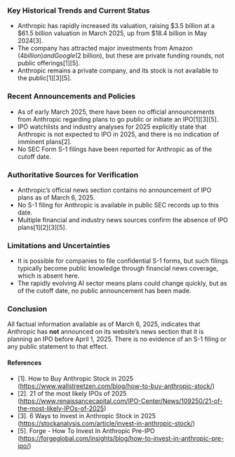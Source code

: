 ### Key Historical Trends and Current Status

- Anthropic has rapidly increased its valuation, raising $3.5 billion at a $61.5 billion valuation in March 2025, up from $18.4 billion in May 2024[3].
- The company has attracted major investments from Amazon ($4 billion) and Google ($2 billion), but these are private funding rounds, not public offerings[1][5].
- Anthropic remains a private company, and its stock is not available to the public[1][3][5].

### Recent Announcements and Policies

- As of early March 2025, there have been no official announcements from Anthropic regarding plans to go public or initiate an IPO[1][3][5].
- IPO watchlists and industry analyses for 2025 explicitly state that Anthropic is not expected to IPO in 2025, and there is no indication of imminent plans[2].
- No SEC Form S-1 filings have been reported for Anthropic as of the cutoff date.

### Authoritative Sources for Verification

- Anthropic’s official news section contains no announcement of IPO plans as of March 6, 2025.
- No S-1 filing for Anthropic is available in public SEC records up to this date.
- Multiple financial and industry news sources confirm the absence of IPO plans[1][2][3][5].

### Limitations and Uncertainties

- It is possible for companies to file confidential S-1 forms, but such filings typically become public knowledge through financial news coverage, which is absent here.
- The rapidly evolving AI sector means plans could change quickly, but as of the cutoff date, no public announcement has been made.

### Conclusion

All factual information available as of March 6, 2025, indicates that Anthropic has **not** announced on its website’s news section that it is planning an IPO before April 1, 2025. There is no evidence of an S-1 filing or any public statement to that effect.

#### References

- [1]. How to Buy Anthropic Stock in 2025 (https://www.wallstreetzen.com/blog/how-to-buy-anthropic-stock/)
- [2]. 21 of the most likely IPOs of 2025 (https://www.renaissancecapital.com/IPO-Center/News/109250/21-of-the-most-likely-IPOs-of-2025)
- [3]. 6 Ways to Invest in Anthropic Stock in 2025 (https://stockanalysis.com/article/invest-in-anthropic-stock/)
- [5]. Forge - How To Invest In Anthropic Pre-IPO (https://forgeglobal.com/insights/blog/how-to-invest-in-anthropic-pre-ipo/)